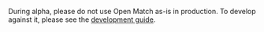 During alpha, please do not use Open Match as-is in production.  To develop against it, please see the [development guide](development.md).
